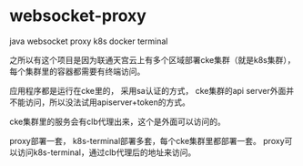 # websocket-proxy
java websocket proxy k8s docker terminal


  之所以有这个项目是因为联通天宫云上有多个区域部署cke集群（就是k8s集群），
每个集群里的容器都需要有终端访问。

  应用程序都是运行在cke里的， 采用sa认证的方式，
cke集群的api server外面并不能访问，所以没法试用apiserver+token的方式。 

   cke集群里的服务会有clb代理出来，这个是外面可以访问的。 
   
  proxy部署一套， k8s-terminal部署多套，每个cke集群里都部署一套。
  proxy可以访问k8s-terminal，通过clb代理后的地址来访问。 
  
  
     



    
  

